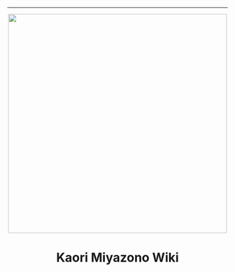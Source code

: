 <div style="background-color: #570a64;border-radius: 5px;font-size: 10px;">
<hr></hr>
</div>


<p align="center">
   <a href="kaori.wiki"><img src="https://images.fanart.tv/fanart/your-lie-in-april-5db1c49300e8d.png" width="500px"></a>
  <h1 align="center">Kaori Miyazono Wiki</h1>
</p>
